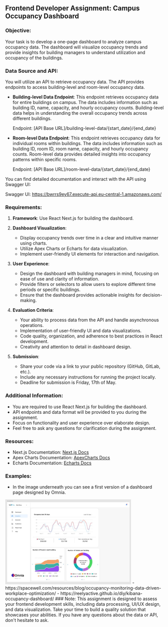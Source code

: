 ## Frontend Developer Assignment: Campus Occupancy Dashboard

### Objective:
Your task is to develop a one-page dashboard to analyze campus occupancy data. The dashboard will visualize occupancy trends and provide insights for building managers to understand utilization and occupancy of the buildings.

### Data Source and API:
You will utilize an API to retrieve occupancy data. The API provides endpoints to access building-level and room-level occupancy data. 

- **Building-level Data Endpoint**: This endpoint retrieves occupancy data for entire buildings on campus. The data includes information such as building ID, name, capacity, and hourly occupancy counts. Building-level data helps in understanding the overall occupancy trends across different buildings.

  Endpoint: [API Base URL]/building-level-data/{start_date}/{end_date}

- **Room-level Data Endpoint**: This endpoint retrieves occupancy data for individual rooms within buildings. The data includes information such as building ID, room ID, room name, capacity, and hourly occupancy counts. Room-level data provides detailed insights into occupancy patterns within specific rooms.

  Endpoint: [API Base URL]/room-level-data/{start_date}/{end_date}

You can find detailed documentation and interact with the API using Swagger UI:

Swagger UI: https://bwrrs9ey67.execute-api.eu-central-1.amazonaws.com/

### Requirements:

1. **Framework**: Use React Next.js for building the dashboard.

2. **Dashboard Visualization**:
   - Display occupancy trends over time in a clear and intuitive manner using charts.
   - Utilize Apex Charts or Echarts for data visualization.
   - Implement user-friendly UI elements for interaction and navigation.

3. **User Experience**:
   - Design the dashboard with building managers in mind, focusing on ease of use and clarity of information.
   - Provide filters or selectors to allow users to explore different time periods or specific buildings.
   - Ensure that the dashboard provides actionable insights for decision-making.

4. **Evaluation Criteria**:
   - Your ability to process data from the API and handle asynchronous operations.
   - Implementation of user-friendly UI and data visualizations.
   - Code quality, organization, and adherence to best practices in React development.
   - Creativity and attention to detail in dashboard design.

5. **Submission**:
   - Share your code via a link to your public repository (GitHub, GitLab, etc.).
   - Include any necessary instructions for running the project locally.
   - Deadline for submission is Friday, 17th of May.

### Additional Information:
- You are required to use React Next.js for building the dashboard.
- API endpoints and data format will be provided to you during the assignment.
- Focus on functionality and user experience over elaborate design.
- Feel free to ask any questions for clarification during the assignment.

### Resources:
- Next.js Documentation: [Next.js Docs](https://nextjs.org/docs/getting-started)
- Apex Charts Documentation: [ApexCharts Docs](https://apexcharts.com/docs/react-charts/)
- Echarts Documentation: [Echarts Docs](https://echarts.apache.org/en/index.html)


### Examples:
- In the image underneath you can see a first version of a dashboard page designed by Omnia.
<img src="static/exampledash.JPG" alt="example dashboard" width="400"/>
- https://spacewell.com/resources/blog/occupancy-monitoring-data-driven-workplace-optimization/
- https://reelyactive.github.io/diy/kibana-occupancy-dashboard/
### Note:
This assignment is designed to assess your frontend development skills, including data processing, UI/UX design, and data visualization. Take your time to build a quality solution that showcases your abilities. If you have any questions about the data or API, don't hesitate to ask.